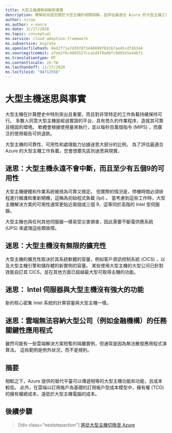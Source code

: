 ```yaml
---
title: 大型主機遷移誤解和事實
description: 瞭解如何區別關於大型主機的相關誤解，並評估最適合 Azure 的大型主機工作負載。
author: njray
ms.author: v-nanra
ms.date: 12/27/2018
ms.topic: conceptual
ms.service: cloud-adoption-framework
ms.subservice: migrate
ms.openlocfilehash: 8ed2f71a7d397873446690f69167ae45cdf4b344
ms.sourcegitcommit: a7eb2f6c4465527cca2d479edbfc9d93d1e44bf1
ms.translationtype: MT
ms.contentlocale: zh-TW
ms.lasthandoff: 11/17/2020
ms.locfileid: "94712556"
---
```

<!-- cSpell:ignore chargebacks IPLs -->

# <a name="mainframe-myths-and-facts"></a>大型主機迷思與事實

大型主機在計算歷史中特別突出且重要，而且對非常特定的工作負載持續保持可行。 多數人同意大型主機是經過實證的平台，具有悠久的作業程序，造就其可靠且穩固的環境。 軟體會根據使用量來執行，並以每秒百萬個指令 (MIPS) ，而廣泛的使用報告可供退款。

大型主機的可靠性、可用性和處理能力佔據迷思大部分的比例。 為了評估最適合 Azure 的大型主機工作負載，您會想要先區別迷思與現實。

## <a name="myth-mainframes-never-go-down-and-have-a-minimum-of-five-9s-of-availability"></a>迷思：大型主機永遠不會中斷，而且至少有五個9的可用性

大型主機硬體和作業系統被視為可靠又穩定。 但實際的情況是，停機時間必須排程進行維護和重新開機，這稱為初始程式負載 (Ipl) 。 當考慮到這些工作時，大型主機解決方案的可用性通常更貼近兩個或三個 9，這等同於高階的 Intel 型伺服器。

大型主機也與任何其他伺服器一樣易受災害損害，因此需要不斷電供應系統 (UPS) 來處理這些類故障。

## <a name="myth-mainframes-have-limitless-scalability"></a>迷思：大型主機沒有無限的擴充性

大型主機的擴充性取決於其系統軟體的容量，例如客戶資訊控制系統 (CICS) ，以及大型主機引擎和儲存體的新實例的容量。 某些使用大型主機的大型公司已針對效能自訂其 CICS，並在其他方面已超越最大型可取得主機的功能。

## <a name="myth-intel-based-servers-are-not-as-powerful-as-mainframes"></a>迷思： Intel 伺服器與大型主機沒有強大的功能

新的核心密集 Intel 系統的計算容量與大型主機一樣。

## <a name="myth-the-cloud-cant-accommodate-mission-critical-applications-for-large-companies-such-as-financial-institutions"></a>迷思：雲端無法容納大型公司（例如金融機構）的任務關鍵性應用程式

雖然可能有一些雲端解決方案短暫的隔離實例，但通常是因為無法散發應用程式演算法。 這些範例是例外狀況，而不是規則。

## <a name="summary"></a>摘要

相較之下，Azure 提供的替代平臺可以傳遞相等的大型主機功能和功能，且成本較低。 此外，在雲端以訂用帳戶為基礎的訂用帳戶型成本模型中，擁有權 (TCO) 的擁有權總成本，遠低於大型主機電腦的成本。

## <a name="next-steps"></a>後續步驟

> [!div class="nextstepaction"]
> [將從大型主機切換至 Azure](./migration-strategies.md)
